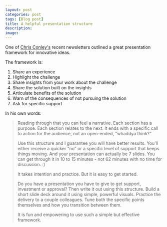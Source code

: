 ```yaml
---
layout: post
categories: post
tags: [Blog post]
title: A helpful presentation structure
description: 
image: 
---
```

One of [Chris Conley's](https://abundantprofessional.com) recent newsletters outlined a great presentation framework for innovative ideas. 

The framework is: 
1. Share an experience
2. Highlight the challenge
3. Share insights from your work about the challenge
4. Share the solution built on the insights
5. Articulate benefits of the solution
6. Warn of the consequences of not pursuing the solution
7. Ask for specific support

In his own words: 

>Reading through that you can feel a narrative. Each section has a purpose. Each section relates to the next. It ends with a specific call to action for the audience, not an open-ended, “whaddya think?”
>
>Use this structure and I guarantee you will have better results. You’ll either receive a quicker “no” or a specific level of support that keeps things moving.
And your presentation can actually be 7 slides. You can get through it in 10 to 15 minutes - not 62 minutes with no time for discussion. :)
>
>It takes intention and practice. But it is easy to get started.
>
>Do you have a presentation you have to give to get support, investment or approval? Then write it out using this structure. Build a short slide deck around it using simple, powerful visuals. Practice the delivery to a couple colleagues. Tune both the specific points themselves and how you transition between them.
>
>It is fun and empowering to use such a simple but effective framework.